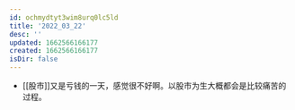 ```yaml
---
id: ochmydtyt3wim8urq0lc5ld
title: '2022_03_22'
desc: ''
updated: 1662566166177
created: 1662566166177
isDir: false
---
```

- [[股市]]又是亏钱的一天，感觉很不好啊。以股市为生大概都会是比较痛苦的过程。